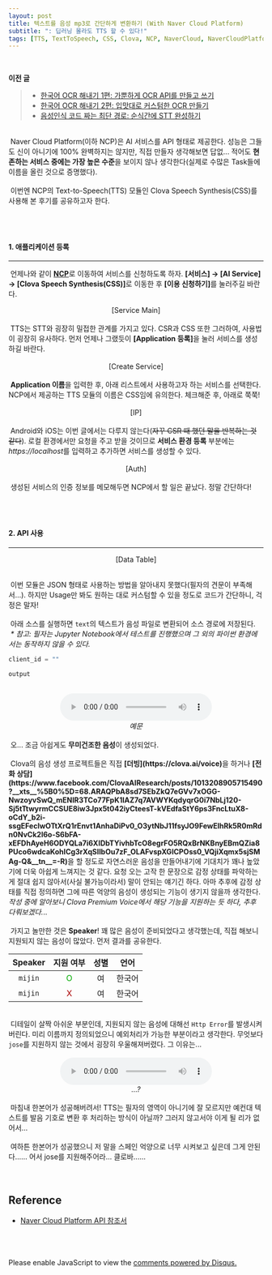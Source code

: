 ```yaml
---
layout: post
title: 텍스트를 음성 mp3로 간단하게 변환하기 (With Naver Cloud Platform)
subtitle: ": 딥러닝 몰라도 TTS 할 수 있다!"
tags: [TTS, TextToSpeech, CSS, Clova, NCP, NaverCloud, NaverCloudPlatform]
---
```

<br>

<strong>이전 글</strong><br>

> * [한국어 OCR 해내기 1편: 가뿐하게 OCR API를 만들고 쓰기](https://dev-sngwn.github.io/2019-12-17-korean-ocr-step-by-step-1/)<br>
> * [한국어 OCR 해내기 2편: 입맛대로 커스텀한 OCR 만들기](https://dev-sngwn.github.io/2019-12-17-korean-ocr-step-by-step-2/)<br>
> * [음성인식 코드 짜는 최단 경로: 순식간에 STT 완성하기](https://dev-sngwn.github.io/2020-01-13-stt-step-by-step/)

<br>
&nbsp;Naver Cloud Platform(이하 NCP)은 AI 서비스를 API 형태로 제공한다. 성능은 그들도 신이 아니기에 100% 완벽하지는 않지만, 직접 만들자 생각해보면 답없... 적어도 <strong>현존하는 서비스 중에는 가장 높은 수준</strong>을 보이지 않나 생각한다(실제로 수많은 Task들에 이름을 올린 것으로 증명했다).<br>
<br>
&nbsp;이번엔 NCP의 Text-to-Speech(TTS) 모듈인 Clova Speech Synthesis(CSS)를 사용해 본 후기를 공유하고자 한다.<br>
<br>
<br>
<br>

#### 1. 애플리케이션 등록
--------------------------
&nbsp;언제나와 같이 <a href="https://www.ncloud.com/"><strong>NCP</strong></a>로 이동하여 서비스를 신청하도록 하자. <strong>[서비스] → [AI Service] → [Clova Speech Synthesis(CSS)]</strong>로 이동한 후 <strong>[이용 신청하기]</strong>를 눌러주길 바란다.
<center>
[Service Main]
</center>
<br>
&nbsp;TTS는 STT와 굉장히 밀접한 관계를 가지고 있다. CSR과 CSS 또한 그러하여, 사용법이 굉장히 유사하다. 먼저 언제나 그랬듯이 <strong>[Application 등록]</strong>을 눌러 서비스를 생성하길 바란다.<br>
<br>

<center>
[Create Service]
</center>

<br>
&nbsp;<strong>Application 이름</strong>을 입력한 후, 아래 리스트에서 사용하고자 하는 서비스를 선택한다. NCP에서 제공하는 TTS 모듈의 이름은 CSS임에 유의한다. 체크해준 후, 아래로 쭉쭉!<br>
<br>

<center>
[IP]
</center>

<br>
&nbsp;Android와 iOS는 이번 글에서는 다루지 않는다(<del>자꾸 CSR 때 했던 말을 반복하는 것 같다</del>). 로컬 환경에서만 요청을 주고 받을 것이므로 <strong>서비스 환경 등록</strong> 부분에는<i>https://localhost</i>를 입력하고 추가하면 서비스를 생성할 수 있다.<br>
<br>

<center>
[Auth]
</center>

<br>
&nbsp;생성된 서비스의 인증 정보를 메모해두면 NCP에서 할 일은 끝났다. 정말 간단하다!<br>
<br>
<br>
<br>

#### 2. API 사용
--------------------------
<center>

[Data Table]

</center>

<br>
&nbsp;이번 모듈은 JSON 형태로 사용하는 방법을 알아내지 못했다(필자의 견문이 부족해서...). 하지만 Usage만 봐도 원하는 대로 커스텀할 수 있을 정도로 코드가 간단하니, 걱정은 말자!<br>
<br>
&nbsp;아래 소스를 실행하면 <code>text</code>의 텍스트가 음성 파일로 변환되어 소스 경로에 저장된다.
<br>
&nbsp;<i>* 참고: 필자는 Jupyter Notebook에서 테스트를 진행했으며 그 외의 파이썬 환경에서는 동작하지 않을 수 있다.</i>

~~~ python
client_id = ""
~~~
~~~ markdown
output
~~~
<br>

<center>
<audio controls="controls">
  <source type="audio/mp3" src="https://raw.githubusercontent.com/dev-sngwn/dev-sngwn.github.io/master/_posts/assets/2020-01-13-stt-step-by-step/hanbon.mp3"></source>
  <p>Your browser does not support the audio element.</p>
</audio>
<br>
<i>예문</i>
</center>

<br>
&nbsp;오... 조금 아쉽게도 <strong>무미건조한 음성</strong>이 생성되었다.<br>
<br>
&nbsp;Clova의 음성 생성 프로젝트들은 직접 <strong>[더빙](https://clova.ai/voice)</strong>을 하거나 <strong>[전화 상담](https://www.facebook.com/ClovaAIResearch/posts/1013208905715490?__xts__%5B0%5D=68.ARAQPbA8sd7SEbZkQ7eGVv7xOGG-NwzoyvSwQ_mENlR3TCo77FpK1lAZ7q7AVWYKqdyqrG0i7NbLj120-Sj5tTtwyrmCCSUE8iw3Jpx5t042iyCteesT-kVEdfaStY6ps3FncLtuX8-oCdY_b2i-ssgEFeclwOTtXrQ1rEnvt1AnhaDiPv0_O3ytNbJ11fsyJO9FewElhRk5R0mRdn0NvCk2l6o-S6bFA-xEFDhAyeH6ODYQLa7i6XIDbTYivhbTcO8egrFO5RQxBrNKBnyEBmQZia8PUco6wdcaKohlCg3rXqSIIbOu7zF_OLAFvspXGlCPOss0_VQjiXqmx5sjSMAg-Q&__tn__=-R)</strong>을 할 정도로 자연스러운 음성을 만들어내기에 기대치가 꽤나 높았기에 더욱 아쉽게 느껴지는 것 같다. 요청 오는 고작 한 문장으로 감정 상태를 파악하는 게 절대 쉽지 않아서(사실 불가능이라서) 말이 안되는 얘기긴 하다. 아마 추후에 감정 상태를 직접 정의하면 그에 따른 억양의 음성이 생성되는 기능이 생기지 않을까 생각한다. <i>작성 중에 알아보니 Clova Premium Voice에서 해당 기능을 지원하는 듯 하다, 추후 다뤄보겠다.</i>..<br>
<br>
&nbsp;가지고 놀만한 것은 <strong>Speaker</strong>! 꽤 많은 음성이 준비되었다고 생각했는데, 직접 해보니 지원되지 않는 음성이 많았다. 먼저 결과를 공유한다.<br>

<center>

| Speaker | 지원 여부 | 성별 | 언어 |
|:---:|:---:|:---:|:---:|
|<code>mijin</code>|<span style="color: #00aa00">O</span>|여|한국어|
|<code>mijin</code>|<span style="color: #aa0000">X</span>|여|한국어|

</center>
<br>
&nbsp;디테일이 살짝 아쉬운 부분인데, 지원되지 않는 음성에 대해선 <code>Http Error</code>를 발생시켜버린다. 미리 이름까지 정의되었으니 예외처리가 가능한 부분이라고 생각한다. 무엇보다 <code>jose</code>를 지원하지 않는 것에서 굉장히 우울해져버렸다. 그 이유는...<br>
<br>

<center>
<audio controls="controls">
  <source type="audio/mp3" src="https://raw.githubusercontent.com/dev-sngwn/dev-sngwn.github.io/master/_posts/assets/2020-01-13-stt-step-by-step/hanbon.mp3"></source>
  <p>Your browser does not support the audio element.</p>
</audio>
<br>
<i>...?</i>
</center>

<br>
&nbsp;마침내 한본어가 성공해버려서! TTS는 필자의 영역이 아니기에 잘 모르지만 예컨대 텍스트를 발음 기호로 변환 후 처리하는 방식이 아닐까? 그러지 않고서야 이게 될 리가 없어서...<br>
<br>
&nbsp;여하튼 한본어가 성공했으니 저 말을 스페인 억양으로 너무 시켜보고 싶은데 그게 안된다...... 어서 jose를 지원해주어라... 클로바......
<br>
<br>
<br>

Reference
-------------
* <a href="https://apidocs.ncloud.com/ko/ai-naver/clova_speech_synthesis/tts/">Naver Cloud Platform API 참조서 </a>
<br>
<br>
<br>

<div id="disqus_thread"></div>
<script>

/**
*  RECOMMENDED CONFIGURATION VARIABLES: EDIT AND UNCOMMENT THE SECTION BELOW TO INSERT DYNAMIC VALUES FROM YOUR PLATFORM OR CMS.
*  LEARN WHY DEFINING THESE VARIABLES IS IMPORTANT: https://disqus.com/admin/universalcode/#configuration-variables*/
/*
var disqus_config = function () {
this.page.url = PAGE_URL;  // Replace PAGE_URL with your page's canonical URL variable
this.page.identifier = PAGE_IDENTIFIER; // Replace PAGE_IDENTIFIER with your page's unique identifier variable
};
*/
(function() { // DON'T EDIT BELOW THIS LINE
var d = document, s = d.createElement('script');
s.src = 'https://dev-sngwn.disqus.com/embed.js';
s.setAttribute('data-timestamp', +new Date());
(d.head || d.body).appendChild(s);
})();
</script>
<noscript>Please enable JavaScript to view the <a href="https://disqus.com/?ref_noscript">comments powered by Disqus.</a></noscript>